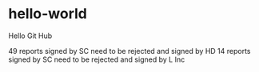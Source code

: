 # hello-world
Hello Git Hub

49 reports signed by SC need to be rejected and signed by HD
14 reports signed by SC need to be rejected and signed by L Inc

